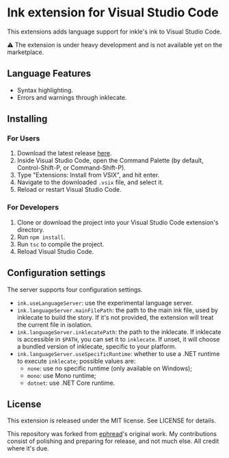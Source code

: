 # Ink extension for Visual Studio Code

This extensions adds language support for inkle's ink to Visual Studio Code.

⚠️ The extension is under heavy development and is not available yet on the marketplace.

## Language Features

- Syntax highlighting.
- Errors and warnings through inklecate.

## Installing

### For Users

1. Download the latest release [here](https://github.com/elliotherriman/vscode-ink/releases/latest/download/calico.ink.vsix).
2. Inside Visual Studio Code, open the Command Palette (by default, Control-Shift-P, or Command-Shift-P).
3. Type "Extensions: Install from VSIX", and hit enter.
4. Navigate to the downloaded `.vsix` file, and select it.
5. Reload or restart Visual Studio Code.

### For Developers

1. Clone or download the project into your Visual Studio Code extension's directory.
2. Run `npm install`.
3. Run `tsc` to compile the project.
4. Reload Visual Studio Code.
   
## Configuration settings

The server supports four configuration settings.

- `ink.useLanguageServer`: use the experimental language server.
- `ink.languageServer.mainFilePath`: the path to the main ink file, used by inklecate to build the story.
   If it's not provided, the extension will treat the current file in isolation.
- `ink.languageServer.inklecatePath`: the path to the inklecate. If inklecate is accessible in `$PATH`, you can set it to `inklecate`. If unset, it will choose a bundled version of inklecate, specific to your platform.
- `ink.languageServer.useSpecificRuntime`: whether to use a .NET runtime to execute `inklecate`; possible values are:
    - `none`: use no specific runtime (only available on Windows);
    - `mono`: use Mono runtime;
    - `dotnet`: use .NET Core runtime.

## License

This extension is released under the MIT license. See LICENSE for details.

This repository was forked from [ephread](https://github.com/ephread/vscode-ink)'s original work. My contributions consist of polishing and preparing for release, and not much else. All credit where it's due.
